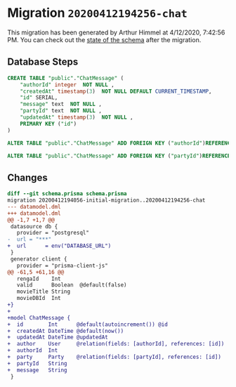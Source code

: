 # Migration `20200412194256-chat`

This migration has been generated by Arthur Himmel at 4/12/2020, 7:42:56 PM.
You can check out the [state of the schema](./schema.prisma) after the migration.

## Database Steps

```sql
CREATE TABLE "public"."ChatMessage" (
    "authorId" integer  NOT NULL ,
    "createdAt" timestamp(3)  NOT NULL DEFAULT CURRENT_TIMESTAMP,
    "id" SERIAL,
    "message" text  NOT NULL ,
    "partyId" text  NOT NULL ,
    "updatedAt" timestamp(3)  NOT NULL ,
    PRIMARY KEY ("id")
) 

ALTER TABLE "public"."ChatMessage" ADD FOREIGN KEY ("authorId")REFERENCES "public"."User"("id") ON DELETE CASCADE  ON UPDATE CASCADE

ALTER TABLE "public"."ChatMessage" ADD FOREIGN KEY ("partyId")REFERENCES "public"."Party"("id") ON DELETE CASCADE  ON UPDATE CASCADE
```

## Changes

```diff
diff --git schema.prisma schema.prisma
migration 20200412194056-initial-migration..20200412194256-chat
--- datamodel.dml
+++ datamodel.dml
@@ -1,7 +1,7 @@
 datasource db {
   provider = "postgresql"
-  url = "***"
+  url      = env("DATABASE_URL")
 }
 generator client {
   provider = "prisma-client-js"
@@ -61,5 +61,16 @@
   rengaId    Int
   valid      Boolean  @default(false)
   movieTitle String
   movieDBId  Int
+}
+
+model ChatMessage {
+  id        Int      @default(autoincrement()) @id
+  createdAt DateTime @default(now())
+  updatedAt DateTime @updatedAt
+  author    User     @relation(fields: [authorId], references: [id])
+  authorId  Int
+  party     Party    @relation(fields: [partyId], references: [id])
+  partyId   String
+  message   String
 }
```



